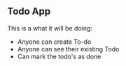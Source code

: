 ## Todo App
This is a what it will be doing:
- Anyone can create To-do
- Anyone can see their existing Todo
- Can mark the todo's as done

<!-- //initialize a node backend -->